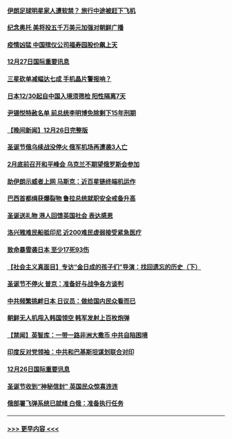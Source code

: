 #### [伊朗足球明星家人遭软禁？ 旅行中途被赶下飞机](../pages/prog202/a103607772.md?t=12280343) 
#### [纪念奥托 美将投五千万美元加强对朝鲜广播](../pages/prog202/a103607768.md?t=12280343) 
#### [疫情凶猛 中国殡仪公司福寿园股价飙上天](../pages/prog202/a103607759.md?t=12280343) 
#### [12月27日国际重要讯息](../pages/prog202/a103607779.md?t=12280343) 
#### [三星砍单减幅达七成 手机晶片警报响？](../pages/prog202/a103607729.md?t=12280343) 
#### [日本12/30起自中国入境须筛检 阳性隔离7天](../pages/prog202/a103607711.md?t=12280343) 
#### [尹锡悦特赦名单 前总统李明博免除剩下15年刑期](../pages/prog202/a103607706.md?t=12280343) 
#### [【晚间新闻】12月26日完整版](../pages/prog202/a103607452.md?t=12280343) 
#### [圣诞节俄乌续战没停火 俄军机场再遭袭3人亡](../pages/prog202/a103607471.md?t=12280343) 
#### [2月底前召开和平峰会 乌克兰不期望俄罗斯会参加](../pages/prog202/a103607532.md?t=12280343) 
#### [助伊朗示威者上网 马斯克：近百星链终端机运作](../pages/prog202/a103607517.md?t=12280343) 
#### [巴西首都缉获爆裂物 鲁拉总统就职安全戒备升高](../pages/prog202/a103607461.md?t=12280343) 
#### [圣诞送礼物 港人回馈英国社会 表达感恩](../pages/prog202/a103607383.md?t=12280343) 
#### [洛兴雅难民船抵印尼 近200难民虚弱接受紧急医疗](../pages/prog202/a103607411.md?t=12280343) 
#### [致命暴雪袭日本 至少17死93伤](../pages/prog202/a103607377.md?t=12280343) 
#### [【社会主义真面目】专访“金日成的孩子们”导演：找回遗忘的历史（下）](../pages/prog202/a103607180.md?t=12280343) 
#### [圣诞节不停火 普京：准备好与战争各方谈判](../pages/prog202/a103607170.md?t=12280343) 
#### [中共频繁挑衅日本 日议员：做给国内民众看而已](../pages/prog202/a103607167.md?t=12280343) 
#### [朝鲜无人机闯入韩国领空 韩军发射上百枚炮弹](../pages/prog202/a103607164.md?t=12280343) 
#### [【禁闻】英智库：一带一路非洲大撒币 中共自陷困境](../pages/prog202/a103607087.md?t=12280343) 
#### [印度反对党领袖：中共和巴基斯坦谋划联合对印](../pages/prog202/a103606978.md?t=12280343) 
#### [12月26日国际重要讯息](../pages/prog202/a103606945.md?t=12280343) 
#### [圣诞节收到“神秘信封” 英国民众惊喜连连](../pages/prog202/a103606832.md?t=12280343) 
#### [俄部署飞弹系统已就绪 白俄：准备执行任务](../pages/prog202/a103606822.md?t=12280343) 

----
#### [ >>> 更早内容 <<< ](../indexes/prog202-earlier.md)
